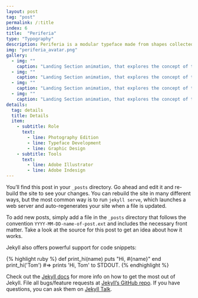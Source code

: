 ```yaml
---
layout: post
tag: "post"
permalink: /:title
index: 6
title:  "Periferia"
type: "Typography"
description: Periferia is a modular typeface made from shapes collected in Choupal National Forest, located in the suburbs of Coimbra, Portugal. Choupal, once the theme of songs and poems, is now a forgotten place in the city and its existence threatened. This typeface pays tribute to this location and to all the other abandoned areas in the suburbs of Coimbra. The development of the typeface was based in four modules taken from the different shapes of the objects present in the forest. The rearrangement of these modules produces each one of the typeface characters.
img: "periferia_avatar.png"
gallery:
  - img: ""
    caption: "Landing Section animation, that explores the concept of the identity."
  - img: ""
    caption: "Landing Section animation, that explores the concept of the identity."
  - img: ""
    caption: "Landing Section animation, that explores the concept of the identity."
  - img: ""
    caption: "Landing Section animation, that explores the concept of the identity."
details:
  tag: details
  title: Details
  item:
    - subtitle: Role
      text:
        - line: Photography Edition
        - line: Typeface Development
        - line: Graphic Design
    - subtitle: Tools
      text:
        - line: Adobe Illustrator
        - line: Adobe Indesign
---
```

You’ll find this post in your `_posts` directory. Go ahead and edit it and re-build the site to see your changes. You can rebuild the site in many different ways, but the most common way is to run `jekyll serve`, which launches a web server and auto-regenerates your site when a file is updated.

To add new posts, simply add a file in the `_posts` directory that follows the convention `YYYY-MM-DD-name-of-post.ext` and includes the necessary front matter. Take a look at the source for this post to get an idea about how it works.

Jekyll also offers powerful support for code snippets:

{% highlight ruby %}
def print_hi(name)
  puts "Hi, #{name}"
end
print_hi('Tom')
#=> prints 'Hi, Tom' to STDOUT.
{% endhighlight %}

Check out the [Jekyll docs][jekyll-docs] for more info on how to get the most out of Jekyll. File all bugs/feature requests at [Jekyll’s GitHub repo][jekyll-gh]. If you have questions, you can ask them on [Jekyll Talk][jekyll-talk].

[jekyll-docs]: https://jekyllrb.com/docs/home
[jekyll-gh]:   https://github.com/jekyll/jekyll
[jekyll-talk]: https://talk.jekyllrb.com/
